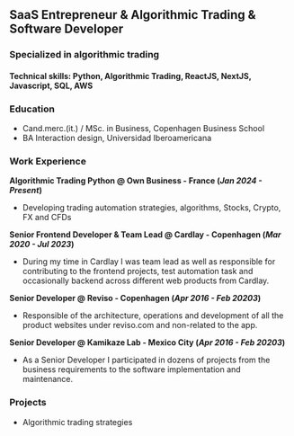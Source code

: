 
#

## SaaS Entrepreneur & Algorithmic Trading & Software Developer 

### Specialized in algorithmic trading

#### Technical skills: Python, Algorithmic Trading, ReactJS, NextJS, Javascript, SQL, AWS 

### Education 
- Cand.merc.(it.) / MSc. in Business, Copenhagen Business School
- BA Interaction design, Universidad Iberoamericana

### Work Experience
**Algorithmic Trading Python @ Own Business - France (_Jan 2024 - Present_)**
- Developing trading automation strategies, algorithms, Stocks, Crypto, FX and CFDs

**Senior Frontend Developer & Team Lead @ Cardlay - Copenhagen (_Mar 2020 - Jul 2023_)**
- During my time in Cardlay I was team lead as well as responsible for contributing to the frontend projects, test automation task and occasionally backend across different web products from Cardlay.

**Senior Developer @ Reviso - Copenhagen (_Apr 2016 - Feb 20203_)**
- Responsible of the architecture, operations and development of all the product websites under reviso.com and non-related to the app. 

**Senior Developer @ Kamikaze Lab - Mexico City (_Apr 2016 - Feb 20203_)**
- As a Senior Developer I participated in dozens of projects from the business requirements to the software implementation and maintenance.

### Projects
- Algorithmic trading strategies